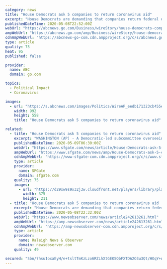 ```yaml
---
category: news
title: "House Democrats ask 5 companies to return coronavirus aid"
excerpt: "House Democrats are demanding that companies return federal dollars that they say were intended for smaller businesses"
publishedDateTime: 2020-05-08T22:52:00Z
webUrl: "https://abcnews.go.com/Business/wireStory/house-democrats-companies-return-coronavirus-aid-70589285"
ampWebUrl: "https://abcnews.go.com/amp/Business/wireStory/house-democrats-companies-return-coronavirus-aid-70589285"
cdnAmpWebUrl: "https://abcnews-go-com.cdn.ampproject.org/c/s/abcnews.go.com/amp/Business/wireStory/house-democrats-companies-return-coronavirus-aid-70589285"
type: article
quality: 75
heat: 95
published: false

provider:
  name: ABC
  domain: go.com

topics:
  - Political Impact
  - Coronavirus

images:
  - url: "https://s.abcnews.com/images/Politics/WireAP_eedb171323cb455eb4487b88c50a7ee2_16x9_992.jpg"
    width: 992
    height: 558
    title: "House Democrats ask 5 companies to return coronavirus aid"

related:
  - title: "House Democrats ask 5 companies to return coronavirus aid"
    excerpt: "WASHINGTON (AP) - A Democratic-led subcommittee overseeing federal coronavirus aid is demanding that five companies return loans the panel says should have gone to smaller businesses. The subcommittee led by Rep."
    publishedDateTime: 2020-05-09T06:30:00Z
    webUrl: "https://www.sfgate.com/news/article/House-Democrats-ask-5-companies-to-return-15257925.php"
    ampWebUrl: "https://www.sfgate.com/news/amp/House-Democrats-ask-5-companies-to-return-15257925.php"
    cdnAmpWebUrl: "https://www-sfgate-com.cdn.ampproject.org/c/s/www.sfgate.com/news/amp/House-Democrats-ask-5-companies-to-return-15257925.php"
    type: article
    provider:
      name: SFGate
      domain: sfgate.com
    quality: 75
    images:
      - url: "https://d29xw9s9x32j3w.cloudfront.net/players/library/placeholder.png"
        width: 375
        height: 211
  - title: "House Democrats ask 5 companies to return coronavirus aid | Raleigh News & Observer"
    excerpt: "House Democrats are demanding that companies return federal dollars that they say were intended for smaller businesses."
    publishedDateTime: 2020-05-08T22:32:00Z
    webUrl: "https://www.newsobserver.com/news/article242613261.html"
    ampWebUrl: "https://amp.newsobserver.com/news/article242613261.html"
    cdnAmpWebUrl: "https://amp-newsobserver-com.cdn.ampproject.org/c/s/amp.newsobserver.com/news/article242613261.html"
    type: article
    provider:
      name: Raleigh News & Observer
      domain: newsobserver.com
    quality: 49

secured: "Sbn/7hsuIoxaEyH/e+tsltTmKzLzo6RZLhXtGEKSQbFXTDA2O3u3Qt/HOqY+AA8AogN0kZ8jrtjXYe2C8K6z68+0Jx212MfPHi8M8EC/X9g9mz/MBASlsa84gTcdXw1v2JZxqgDbPPC80ewy8fEUWo6g2gO4WmYlybTjubI19d3bmE0P26XJq6C9BCK8jgACzF1UGOY8jgofHFYICx8mJsXMdDw1dktva23QYh+1GyEucyqhme+ti8e6Rvziy2Rn9QbrZElfUCPR3ZCw99bQEfg3FUbFx0DapDAi/EOU9tJVi7JNktHHrkod5hhmgHmj;s+XD6HsPxl4b5biOf4v1yw=="
---
```


